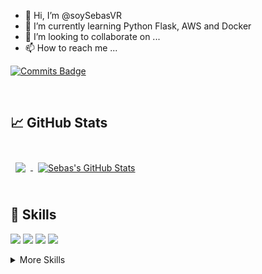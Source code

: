 - 👋 Hi, I’m @soySebasVR
- 🌱 I’m currently learning Python Flask, AWS and Docker
- 💞️ I’m looking to collaborate on ...
- 📫 How to reach me ...

[![Commits Badge](https://badges.pufler.dev/commits/monthly/soySebasVR)](https://badges.pufler.dev)

<br>

## &#x1f4c8; GitHub Stats

<br>

<a href="https://github.com/soySebasVR">
  <img align="center" style="margin:0.5rem" src="https://github-readme-stats.vercel.app/api/top-langs/?username=soySebasVR&hide=html,css&title_color=ffffff&text_color=c9cacc&icon_color=4AB197&bg_color=1A2B34" />
</a>

<a href="https://github.com/soySebasVR">
  <img align="center" style="margin:0.5rem" src="https://github-readme-stats.vercel.app/api?username=soySebasVR&show_icons=true&line_height=27&count_private=true&title_color=ffffff&text_color=c9cacc&icon_color=4AB097&bg_color=1A2B34" alt="Sebas's GitHub Stats" />
</a>

<br>
<br>

## 💼 Skills

![](https://img.shields.io/badge/Code-Python-informational?style=flat&logo=Python&logoColor=white&color=4AB197)
![](https://img.shields.io/badge/Code-Elixir-informational?style=flat&logo=Cplusplus&logoColor=white&color=4AB197)
![](https://img.shields.io/badge/Code-AWS-informational?style=flat&logo=Amazon-AWS&logoColor=white&color=4AB197)
![](https://img.shields.io/badge/Code-Docker-informational?style=flat&logo=Docker&logoColor=white&color=4AB197)

<details>
<summary>More Skills</summary>
<br>

![](https://img.shields.io/badge/Tools-GitHub-informational?style=flat&logo=GitHub&logoColor=white&color=4AB197)
![](https://img.shields.io/badge/Tools-Jira-informational?style=flat&logo=Jira-Software&logoColor=white&color=4AB197)
![](https://img.shields.io/badge/Tools-Notion-informational?style=flat&logo=Notion&logoColor=white&color=4AB197)

</details>

<br>

<!---
soySebasVR/soySebasVR is a ✨ special ✨ repository because its `README.md` (this file) appears on your GitHub profile.
You can click the Preview link to take a look at your changes.
--->

